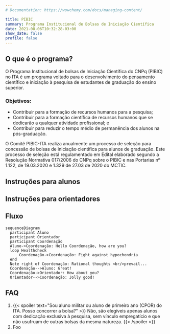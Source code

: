 ```yaml
---
# Documentation: https://wowchemy.com/docs/managing-content/

title: PIBIC
summary: Programa Institucional de Bolsas de Iniciação Científica
date: 2021-08-06T10:32:28-03:00
show_date: false
profile: false
---
```


## O que é o programa?

O Programa Institucional de bolsas de Iniciação Científica do CNPq (PIBIC) no
ITA é um programa voltado para o desenvolvimento do pensamento científico
e iniciação à pesquisa de estudantes de graduação do ensino superior.

### Objetivos:

- Contribuir para a formação de recursos humanos para a pesquisa;
- Contribuir para a formação científica de recursos humanos que se dedicarão a qualquer atividade profissional; e
- Contribuir para reduzir o tempo médio de permanência dos alunos na pós-graduação.

O Comitê PIBIC-ITA realiza anualmente um processo de seleção para concessão de
bolsas de iniciação científica para alunos de graduação. Este processo de
seleção está regulamentado em Edital elaborado segundo a Resolução Normativa
017/2006 do CNPq sobre o PIBIC e nas Portarias nº 1.122, de 19.03.2020 e  1.329
de 27.03 de 2020 do MCTIC.

## Instruções para alunos

## Instruções para orientadores

## Fluxo

```mermaid
sequenceDiagram
  participant Aluno
  participant Orientador
  participant Coordenação
  Aluno->Coordenação: Hello Coordenação, how are you?
  loop Healthcheck
      Coordenação->Coordenação: Fight against hypochondria
  end
  Note right of Coordenação: Rational thoughts <br/>prevail...
  Coordenação-->Aluno: Great!
  Coordenação->Orientador: How about you?
  Orientador-->Coordenação: Jolly good!
```

## FAQ

1. {{< spoiler text="Sou aluno militar ou aluno de primeiro ano (CPOR) do ITA. Posso concorrer a bolsa?" >}}
Não, são elegíveis apenas alunos com dedicação exclusiva à pesquisa, sem
vínculo empregatício e que não usufruam de outras bolsas da mesma natureza.
{{< /spoiler >}}
2. Foo


